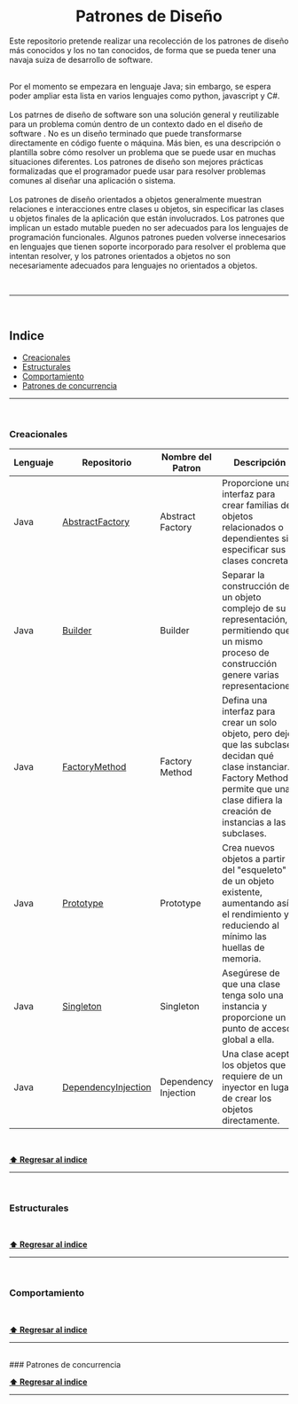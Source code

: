 <div align="center">
    <h1>Patrones de Diseño</h1>
</div>

<div>
Este repositorio pretende realizar una recolección de los patrones de diseño más conocidos y los no tan conocidos, de forma que se pueda tener una navaja suiza de desarrollo de software.<br /><br />

Por el momento se empezara en lenguaje Java; sin embargo, se espera poder ampliar esta lista en varios lenguajes como python, javascript y C#.
  <br><br>
  Los patrnes de diseño de software son una solución general y reutilizable para un problema común dentro de un contexto dado en el diseño de software . No es un diseño terminado que puede transformarse directamente en código fuente o máquina. Más bien, es una descripción o plantilla sobre cómo resolver un problema que se puede usar en muchas situaciones diferentes. Los patrones de diseño son mejores prácticas formalizadas que el programador puede usar para resolver problemas comunes al diseñar una aplicación o sistema.<br><br>Los patrones de diseño orientados a objetos generalmente muestran relaciones e interacciones entre clases u objetos, sin especificar las clases u objetos finales de la aplicación que están involucrados. Los patrones que implican un estado mutable pueden no ser adecuados para los lenguajes de programación funcionales. Algunos patrones pueden volverse innecesarios en lenguajes que tienen soporte incorporado para resolver el problema que intentan resolver, y los patrones orientados a objetos no son necesariamente adecuados para lenguajes no orientados a objetos.
</div>
<br />

---

<br />

## Indice

* [Creacionales](https://github.com/MarcoChaconR/Patrones-de-Dise-o/edit/main/README.md#Creacionales)
* [Estructurales](https://github.com/MarcoChaconR/Patrones-de-Dise-o/edit/main/README.md#Estructurales)
* [Comportamiento](https://github.com/MarcoChaconR/Patrones-de-Dise-o/edit/main/README.md#Comportamiento)
* [Patrones de concurrencia ](https://github.com/MarcoChaconR/Patrones-de-Dise-o/edit/main/README.md#Comportamiento)
---

<br>

### Creacionales
| Lenguaje | Repositorio | Nombre del Patron | Descripción |
|---|---|---|---|
| Java | [AbstractFactory](https://github.com/MarcoChaconR/AbstractFactory) | Abstract Factory |  Proporcione una interfaz para crear familias de objetos relacionados o dependientes sin especificar sus clases concretas. |
| Java | [Builder](https://github.com/MarcoChaconR/Buider) |Builder| Separar la construcción de un objeto complejo de su representación, permitiendo que un mismo proceso de construcción genere varias representaciones. |
| Java | [FactoryMethod](https://github.com/MarcoChaconR/FactoryMethod)|Factory Method| Defina una interfaz para crear un solo objeto, pero deje que las subclases decidan qué clase instanciar. Factory Method permite que una clase difiera la creación de instancias a las subclases. |
| Java | [Prototype](https://github.com/MarcoChaconR/Prototype)| Prototype | Crea nuevos objetos a partir del "esqueleto" de un objeto existente, aumentando así el rendimiento y reduciendo al mínimo las huellas de memoria. |
| Java | [Singleton](https://github.com/MarcoChaconR/Singleton)| Singleton | 	Asegúrese de que una clase tenga solo una instancia y proporcione un punto de acceso global a ella. |
| Java | [DependencyInjection]() | Dependency Injection | Una clase acepta los objetos que requiere de un inyector en lugar de crear los objetos directamente. |
<br />

**[⬆ Regresar al indice ](https://github.com/MarcoChaconR/Patrones-de-Dise-o/edit/main/README.md#Indice)**

---

<br />

### Estructurales


<br />

**[⬆ Regresar al indice ](https://github.com/MarcoChaconR/Patrones-de-Dise-o/edit/main/README.md#Indice)**

---

<br />

### Comportamiento


<br />

**[⬆ Regresar al indice ](https://github.com/MarcoChaconR/Patrones-de-Dise-o/edit/main/README.md#Indice)**

---

<br />
### Patrones de concurrencia 


<br />

**[⬆ Regresar al indice ](https://github.com/MarcoChaconR/Patrones-de-Dise-o/edit/main/README.md#Indice)**

---

<br />
